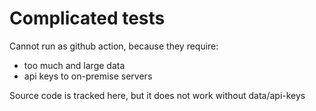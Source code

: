 # Complicated tests
Cannot run as github action, because they require:
- too much and large data
- api keys to on-premise servers

Source code is tracked here, but it does not work without data/api-keys
